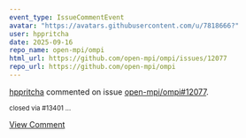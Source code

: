 ```yaml
---
event_type: IssueCommentEvent
avatar: "https://avatars.githubusercontent.com/u/7818666?"
user: hppritcha
date: 2025-09-16
repo_name: open-mpi/ompi
html_url: https://github.com/open-mpi/ompi/issues/12077
repo_url: https://github.com/open-mpi/ompi
---
```


<a href='https://github.com/hppritcha' target='_blank'>hppritcha</a> commented on issue <a href='https://github.com/open-mpi/ompi/issues/12077' target='_blank'>open-mpi/ompi#12077</a>.

<small>closed via #13401 ...</small>

<a href='https://github.com/open-mpi/ompi/issues/12077' target='_blank'>View Comment</a>